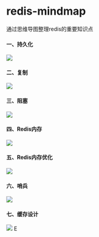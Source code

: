 # redis-mindmap

通过思维导图整理redis的重要知识点

#### 一、持久化

![](https://github.com/Weiwf/redis-mindmap/blob/master/pic/%E6%8C%81%E4%B9%85%E5%8C%96.png)

#### 二、复制

![](https://github.com/Weiwf/redis-mindmap/blob/master/pic/%E5%A4%8D%E5%88%B6.png)

#### 三、阻塞

![](https://github.com/Weiwf/redis-mindmap/blob/master/pic/%E9%98%BB%E5%A1%9E.png)

#### 四、Redis内存

![](https://github.com/Weiwf/redis-mindmap/blob/master/pic/Redis%E5%86%85%E5%AD%98.png)

#### 五、Redis内存优化

![](https://github.com/Weiwf/redis-mindmap/blob/master/pic/redis%E5%86%85%E5%AD%98%E4%BC%98%E5%8C%96.png)

#### 六、哨兵

![](https://github.com/Weiwf/redis-mindmap/blob/master/pic/%E5%93%A8%E5%85%B5.png)

#### 七、缓存设计

![](https://github.com/Weiwf/redis-mindmap/blob/master/pic/%E7%BC%93%E5%AD%98%E8%AE%BE%E8%A%A1.png)
E
